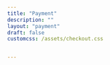 ```yaml
---
title: "Payment"
description: ""
layout: "payment"
draft: false
customcss: /assets/checkout.css


---
```

